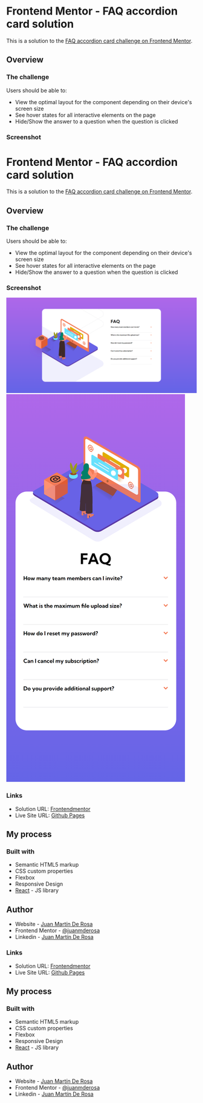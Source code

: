 # Frontend Mentor - FAQ accordion card solution

This is a solution to the [FAQ accordion card challenge on Frontend Mentor](https://www.frontendmentor.io/challenges/faq-accordion-card-XlyjD0Oam). 

## Overview

### The challenge

Users should be able to:

- View the optimal layout for the component depending on their device's screen size
- See hover states for all interactive elements on the page
- Hide/Show the answer to a question when the question is clicked

### Screenshot
# Frontend Mentor - FAQ accordion card solution

This is a solution to the [FAQ accordion card challenge on Frontend Mentor](https://www.frontendmentor.io/challenges/faq-accordion-card-XlyjD0Oam). 

## Overview

### The challenge

Users should be able to:

- View the optimal layout for the component depending on their device's screen size
- See hover states for all interactive elements on the page
- Hide/Show the answer to a question when the question is clicked

### Screenshot

![Desktop](./images/Screenshot%20-%20faq-accordion-card-mobile-desktop%20(1).png)
![Mobile](./images/Screenshot%20-%20faq-accordion-card-mobile-desktop%20(2).png)

### Links

- Solution URL: [Frontendmentor](https://www.frontendmentor.io/challenges/faq-accordion-card-XlyjD0Oam/hub)
- Live Site URL: [Github Pages](https://github.com/juanmderosa/react-faq-accordion-card)

## My process

### Built with

- Semantic HTML5 markup
- CSS custom properties
- Flexbox
- Responsive Design
- [React](https://reactjs.org/) - JS library
## Author

- Website - [Juan Martín De Rosa](https://juanmderosa-developer.com/)
- Frontend Mentor - [@juanmderosa](https://www.frontendmentor.io/profile/juanmderosa)
- Linkedin - [Juan Martín De Rosa](https://www.linkedin.com/in/juanmderosa/)


### Links

- Solution URL: [Frontendmentor](https://www.frontendmentor.io/challenges/faq-accordion-card-XlyjD0Oam/hub)
- Live Site URL: [Github Pages](https://github.com/juanmderosa/react-faq-accordion-card)

## My process

### Built with

- Semantic HTML5 markup
- CSS custom properties
- Flexbox
- Responsive Design
- [React](https://reactjs.org/) - JS library
## Author

- Website - [Juan Martín De Rosa](https://juanmderosa-developer.com/)
- Frontend Mentor - [@juanmderosa](https://www.frontendmentor.io/profile/juanmderosa)
- Linkedin - [Juan Martín De Rosa](https://www.linkedin.com/in/juanmderosa/)

